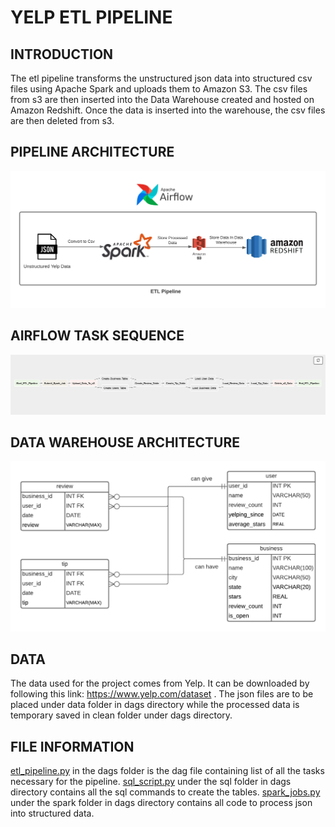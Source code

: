 # YELP ETL PIPELINE

## INTRODUCTION

The etl pipeline transforms the unstructured json data into structured csv files using Apache Spark and uploads them to Amazon S3. The csv files from s3 are then inserted into the Data Warehouse created and hosted on Amazon Redshift. Once the data is inserted into the warehouse, the csv files are then deleted from s3. 

## PIPELINE ARCHITECTURE

![architecture](assets/Flow_Diagram.png)

## AIRFLOW TASK SEQUENCE
![pipeline](assets/pipeline.png)

## DATA WAREHOUSE ARCHITECTURE
![warehouse](assets/Warehouse.png)

## DATA

The data used for the project comes from Yelp. It can be downloaded by following this link: https://www.yelp.com/dataset . The json files are to be placed under data folder in dags directory while the processed data is temporary saved in clean folder under dags directory. 

## FILE INFORMATION

[etl_pipeline.py](dags/etl_pipeline.py) in the dags folder is the dag file containing list of all the tasks necessary for the pipeline. [sql_script.py](dags/scripts/sql/sql_script.py) under the sql folder in dags directory contains all the sql commands to create the tables. [spark_jobs.py](dags/scripts/spark/spark_jobs.py) under the spark folder in dags directory contains all code to process json into structured data.

